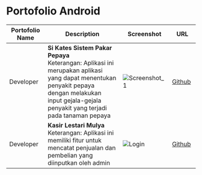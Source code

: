 # Portofolio Android
| Portofolio Name<img width=100/> | Description<img width=1500/>| Screenshot<img width=200/> | URL<img width=100/>|
| --- | --------------------------- | ----------- | - |
| Developer | **Si Kates Sistem Pakar Pepaya** <br/> Keterangan: Aplikasi ini merupakan aplikasi yang dapat menentukan penyakit pepaya dengan melakukan input gejala-gejala penyakit yang terjadi pada tanaman pepaya | ![Screenshot_1](https://github.com/asapdevelop/SistemPakarPepaya/assets/52349950/803211f8-0f37-4d2c-8d8a-9910ffcb3aaf) | [Github](https://github.com/asapdevelop/SistemPakarPepaya) |
| Developer | **Kasir Lestari Mulya** <br/> Keterangan: Aplikasi ini memiliki fitur untuk mencatat penjualan dan pembelian yang diinputkan oleh admin | ![Login](https://github.com/asapdevelop/KasirLestariMulya/assets/52349950/710f0a41-a624-4269-8618-ba593d6e0bda) | [Github](https://github.com/asapdevelop/KasirLestariMulya) |
